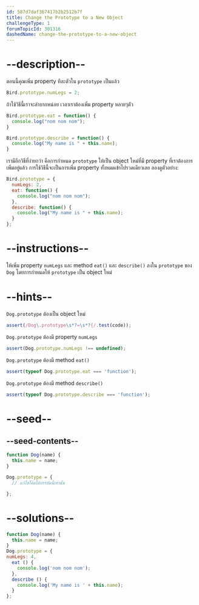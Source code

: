```yaml
---
id: 587d7daf367417b2b2512b7f
title: Change the Prototype to a New Object
challengeType: 1
forumTopicId: 301316
dashedName: change-the-prototype-to-a-new-object
---
```


# --description--

ตอนนี้คุณเพิ่ม property ทีละตัวใน `prototype` เป็นแล้ว

```js
Bird.prototype.numLegs = 2;
```

ถ้าใช้วิธีนี้เราจะลำบากหน่อย เวลาเราต้องเพิ่ม property หลายๆตัว 

```js
Bird.prototype.eat = function() {
  console.log("nom nom nom");
}

Bird.prototype.describe = function() {
  console.log("My name is " + this.name);
}
```

เรามีอีกวิธีที่ง่ายกว่า คือการกำหนด `prototype` ให้เป็น object ใหม่ที่มี property ที่เราต้องการเพิ่มอยู่แล้ว
การใช้วิธีนี้จะเป็นการเพิ่ม property ทั้งหมดเข้าไปรวดเดียวเลย
ลองดูตัวอย่าง:

```js
Bird.prototype = {
  numLegs: 2, 
  eat: function() {
    console.log("nom nom nom");
  },
  describe: function() {
    console.log("My name is " + this.name);
  }
};
```

# --instructions--

ให้เพิ่ม property `numLegs` และ method `eat()` และ `describe()` ลงใน `prototype` ของ `Dog` โดยการกำหนดให้ `prototype` เป็น object ใหม่

# --hints--

`Dog.prototype` ต้องเป็น object ใหม่

```js
assert(/Dog\.prototype\s*?=\s*?{/.test(code));
```

`Dog.prototype` ต้องมี property `numLegs`

```js
assert(Dog.prototype.numLegs !== undefined);
```

`Dog.prototype` ต้องมี method `eat()`

```js
assert(typeof Dog.prototype.eat === 'function');
```

`Dog.prototype` ต้องมี method `describe()`

```js
assert(typeof Dog.prototype.describe === 'function');
```

# --seed--

## --seed-contents--

```js
function Dog(name) {
  this.name = name;
}

Dog.prototype = {
  // แก้ไขโค้ดใต้บรรทัดนี้เท่านั้น

};
```

# --solutions--

```js
function Dog(name) {
  this.name = name;
}
Dog.prototype = {
numLegs: 4,
  eat () {
    console.log('nom nom nom');
  },
  describe () {
    console.log('My name is ' + this.name);
  }
};
```
